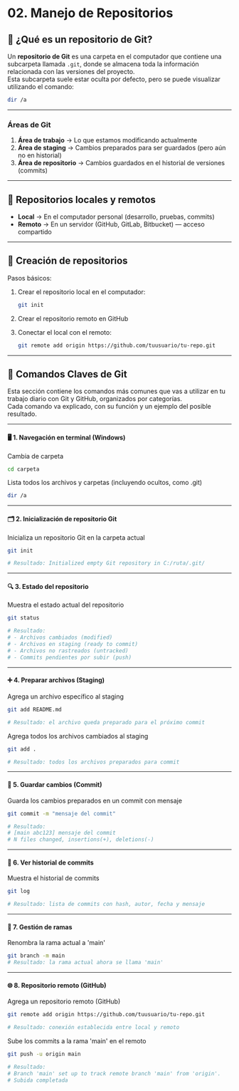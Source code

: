 # 02. Manejo de Repositorios

## 📌 ¿Qué es un repositorio de Git?

Un **repositorio de Git** es una carpeta en el computador que contiene una subcarpeta llamada `.git`, donde se almacena toda la información relacionada con las versiones del proyecto.  
Esta subcarpeta suele estar oculta por defecto, pero se puede visualizar utilizando el comando:

```bash
dir /a
```

---

### Áreas de Git

1. **Área de trabajo** → Lo que estamos modificando actualmente
2. **Área de staging** → Cambios preparados para ser guardados (pero aún no en historial)
3. **Área de repositorio** → Cambios guardados en el historial de versiones (commits)

---

## 👀 Repositorios locales y remotos

* **Local** → En el computador personal (desarrollo, pruebas, commits)
* **Remoto** → En un servidor (GitHub, GitLab, Bitbucket) — acceso compartido

---

## 📌 Creación de repositorios

Pasos básicos:

1. Crear el repositorio local en el computador:

   ```bash
   git init
   ```

2. Crear el repositorio remoto en GitHub

3. Conectar el local con el remoto:

   ```bash
   git remote add origin https://github.com/tuusuario/tu-repo.git
   ```

---
## 🔑 Comandos Claves de Git
Esta sección contiene los comandos más comunes que vas a utilizar en tu trabajo diario con Git y GitHub, organizados por categorías.  
Cada comando va explicado, con su función y un ejemplo del posible resultado.

---
#### 🖥️ 1. Navegación en terminal (Windows)

Cambia de carpeta
```bash
cd carpeta
```

Lista todos los archivos y carpetas (incluyendo ocultos, como .git)
```bash
dir /a
```
---
#### 🗂️ 2. Inicialización de repositorio Git

Inicializa un repositorio Git en la carpeta actual
```bash
git init

# Resultado: Initialized empty Git repository in C:/ruta/.git/
```

---

#### 🔍 3. Estado del repositorio

Muestra el estado actual del repositorio
```bash
git status

# Resultado:
# - Archivos cambiados (modified)
# - Archivos en staging (ready to commit)
# - Archivos no rastreados (untracked)
# - Commits pendientes por subir (push)
```

---

#### ➕ 4. Preparar archivos (Staging)

Agrega un archivo específico al staging
```bash
git add README.md

# Resultado: el archivo queda preparado para el próximo commit
```

Agrega todos los archivos cambiados al staging
```bash
git add .

# Resultado: todos los archivos preparados para commit
```

---

#### 💾 5. Guardar cambios (Commit)

Guarda los cambios preparados en un commit con mensaje
```bash
git commit -m "mensaje del commit"

# Resultado:
# [main abc123] mensaje del commit
# N files changed, insertions(+), deletions(-)
```

---

#### 📜 6. Ver historial de commits
Muestra el historial de commits
```bash
git log

# Resultado: lista de commits con hash, autor, fecha y mensaje
```

---

#### 🌿 7. Gestión de ramas

Renombra la rama actual a 'main'
```bash
git branch -m main
# Resultado: la rama actual ahora se llama 'main'
```

---

#### 🌐 8. Repositorio remoto (GitHub)

Agrega un repositorio remoto (GitHub)
```bash
git remote add origin https://github.com/tuusuario/tu-repo.git

# Resultado: conexión establecida entre local y remoto
```

Sube los commits a la rama 'main' en el remoto
```bash
git push -u origin main

# Resultado:
# Branch 'main' set up to track remote branch 'main' from 'origin'.
# Subida completada
```
